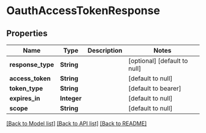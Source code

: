 # OauthAccessTokenResponse
## Properties

Name | Type | Description | Notes
------------ | ------------- | ------------- | -------------
**response\_type** | **String** |  | [optional] [default to null]
**access\_token** | **String** |  | [default to null]
**token\_type** | **String** |  | [default to bearer]
**expires\_in** | **Integer** |  | [default to null]
**scope** | **String** |  | [default to null]

[[Back to Model list]](../README.md#documentation-for-models) [[Back to API list]](../README.md#documentation-for-api-endpoints) [[Back to README]](../README.md)

